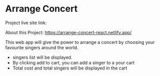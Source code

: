 # Arrange Concert

Project live site link: 

About this Project: https://arrange-concert-react.netlify.app/

This web app will give the power to arrange a concert by choosing your favourite singers around the world.

 * singers list will be displayed.
 * By clicking add to cart, you can add a singer to a your cart
 * Total cost and total singers will be displayed in the cart